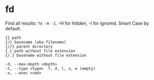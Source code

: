 # fd

Find all results: `fd -H -I`. -H for hidden, -I for ignored. Smart Case
by default.

```
{} path
{/} basename (aka filename)
{//} parent directory
{.} path without file extension
{/.} basename without file extension
```

```
-d, --max-depth <depth>
-t, --type <type>  f, d, l, x, e (empty)
-x, --exec <cmd>
```
